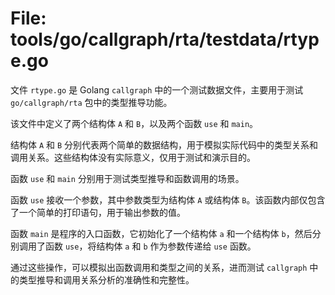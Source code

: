 # File: tools/go/callgraph/rta/testdata/rtype.go

文件 `rtype.go` 是 Golang `callgraph` 中的一个测试数据文件，主要用于测试 `go/callgraph/rta` 包中的类型推导功能。

该文件中定义了两个结构体 `A` 和 `B`，以及两个函数 `use` 和 `main`。

结构体 `A` 和 `B` 分别代表两个简单的数据结构，用于模拟实际代码中的类型关系和调用关系。这些结构体没有实际意义，仅用于测试和演示目的。

函数 `use` 和 `main` 分别用于测试类型推导和函数调用的场景。

函数 `use` 接收一个参数，其中参数类型为结构体 `A` 或结构体 `B`。该函数内部仅包含了一个简单的打印语句，用于输出参数的值。

函数 `main` 是程序的入口函数，它初始化了一个结构体 `a` 和一个结构体 `b`，然后分别调用了函数 `use`，将结构体 `a` 和 `b` 作为参数传递给 `use` 函数。

通过这些操作，可以模拟出函数调用和类型之间的关系，进而测试 `callgraph` 中的类型推导和调用关系分析的准确性和完整性。

